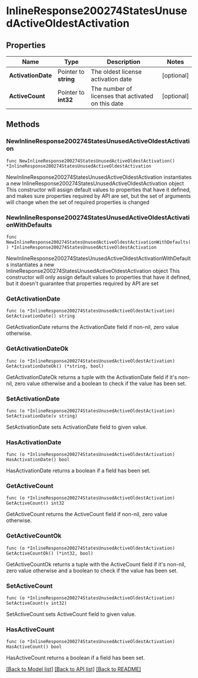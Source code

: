 # InlineResponse200274StatesUnusedActiveOldestActivation

## Properties

Name | Type | Description | Notes
------------ | ------------- | ------------- | -------------
**ActivationDate** | Pointer to **string** | The oldest license activation date | [optional] 
**ActiveCount** | Pointer to **int32** | The number of licenses that activated on this date | [optional] 

## Methods

### NewInlineResponse200274StatesUnusedActiveOldestActivation

`func NewInlineResponse200274StatesUnusedActiveOldestActivation() *InlineResponse200274StatesUnusedActiveOldestActivation`

NewInlineResponse200274StatesUnusedActiveOldestActivation instantiates a new InlineResponse200274StatesUnusedActiveOldestActivation object
This constructor will assign default values to properties that have it defined,
and makes sure properties required by API are set, but the set of arguments
will change when the set of required properties is changed

### NewInlineResponse200274StatesUnusedActiveOldestActivationWithDefaults

`func NewInlineResponse200274StatesUnusedActiveOldestActivationWithDefaults() *InlineResponse200274StatesUnusedActiveOldestActivation`

NewInlineResponse200274StatesUnusedActiveOldestActivationWithDefaults instantiates a new InlineResponse200274StatesUnusedActiveOldestActivation object
This constructor will only assign default values to properties that have it defined,
but it doesn't guarantee that properties required by API are set

### GetActivationDate

`func (o *InlineResponse200274StatesUnusedActiveOldestActivation) GetActivationDate() string`

GetActivationDate returns the ActivationDate field if non-nil, zero value otherwise.

### GetActivationDateOk

`func (o *InlineResponse200274StatesUnusedActiveOldestActivation) GetActivationDateOk() (*string, bool)`

GetActivationDateOk returns a tuple with the ActivationDate field if it's non-nil, zero value otherwise
and a boolean to check if the value has been set.

### SetActivationDate

`func (o *InlineResponse200274StatesUnusedActiveOldestActivation) SetActivationDate(v string)`

SetActivationDate sets ActivationDate field to given value.

### HasActivationDate

`func (o *InlineResponse200274StatesUnusedActiveOldestActivation) HasActivationDate() bool`

HasActivationDate returns a boolean if a field has been set.

### GetActiveCount

`func (o *InlineResponse200274StatesUnusedActiveOldestActivation) GetActiveCount() int32`

GetActiveCount returns the ActiveCount field if non-nil, zero value otherwise.

### GetActiveCountOk

`func (o *InlineResponse200274StatesUnusedActiveOldestActivation) GetActiveCountOk() (*int32, bool)`

GetActiveCountOk returns a tuple with the ActiveCount field if it's non-nil, zero value otherwise
and a boolean to check if the value has been set.

### SetActiveCount

`func (o *InlineResponse200274StatesUnusedActiveOldestActivation) SetActiveCount(v int32)`

SetActiveCount sets ActiveCount field to given value.

### HasActiveCount

`func (o *InlineResponse200274StatesUnusedActiveOldestActivation) HasActiveCount() bool`

HasActiveCount returns a boolean if a field has been set.


[[Back to Model list]](../README.md#documentation-for-models) [[Back to API list]](../README.md#documentation-for-api-endpoints) [[Back to README]](../README.md)



